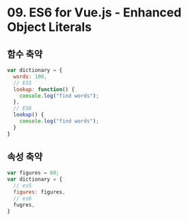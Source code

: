 # 09. ES6 for Vue.js - Enhanced Object Literals

## 함수 축약

```js
var dictionary = {
  words: 100,
  // ES5
  lookup: function() {
    console.log("find words");
  },
  // ES6
  lookup() {
    console.log("find words");
  }
}
```

## 속성 축약

```js
var figures = 60;
var dictionary = {
  // es5
  figures: figures,
  // es6
  fugres,
}
```
